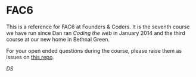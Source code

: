 # FAC6

This is a reference for FAC6 at Founders & Coders. It is the seventh course we have run since Dan ran *Coding the web* in January 2014 and the third course at our new home in Bethnal Green.

For your open ended questions during the course, please raise them as issues on [this repo](https://github.com/FAC6/facfaq).

*DS*
